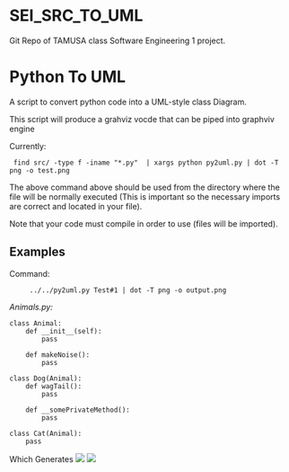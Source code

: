 # SEI_SRC_TO_UML
Git Repo of TAMUSA class Software Engineering 1 project.

# Python To UML
A script to convert python code into a UML-style class Diagram. 

This script will produce a grahviz vocde that can be piped into graphviv engine

 Currently:
 
     find src/ -type f -iname "*.py"  | xargs python py2uml.py | dot -T png -o test.png
 
 The above command above should be used from the directory where the file will be normally executed (This is important so the necessary imports are correct and located in your file).
 
 Note that your code must compile in order to use (files will be imported).
 
 ## Examples
 
 Command:
 
         ../../py2uml.py Test#1 | dot -T png -o output.png
         
*Animals.py:*

    class Animal:
    	def __init__(self):
    		pass

    	def makeNoise():
    		pass

    class Dog(Animal):
    	def wagTail():
    		pass

    	def __somePrivateMethod():
    		pass

    class Cat(Animal):
    	pass



Which Generates 
![](https://github.com/CrackBow/SEI_SRC_TO_UML/tree/main/example/example1/output.png)
![](https://raw.github.com/Ivesvdf/py2uml/master/examples/example1/output.png)
